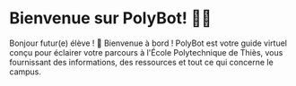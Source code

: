 # Bienvenue sur PolyBot! 🚀🤖

Bonjour futur(e) élève ! 👋 Bienvenue à bord ! PolyBot est votre guide virtuel conçu pour éclairer votre parcours à l'École Polytechnique de Thiès, vous fournissant des informations, des ressources et tout ce qui concerne le campus.
